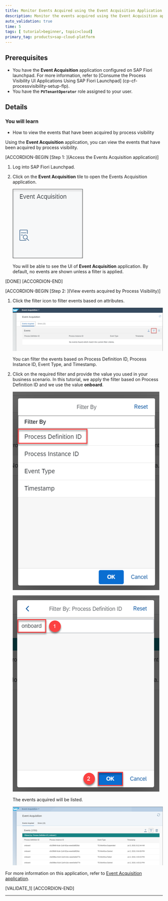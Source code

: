 ```yaml
---
title: Monitor Events Acquired using the Event Acquisition Application
description: Monitor the events acquired using the Event Acquisition application.
auto_validation: true
time: 5
tags: [ tutorial>beginner, topic>cloud]
primary_tag: products>sap-cloud-platform
---
```


## Prerequisites
 - You have the **Event Acquisition** application configured on SAP Fiori launchpad. For more information, refer to [Consume the Process Visibility UI Applications Using SAP Fiori Launchpad] (cp-cf-processvisibility-setup-flp).
- You have the **`PVTenantOperator`** role assigned to your user.

## Details
### You will learn
  - How to view the events that have been acquired by process visibility

Using the **Event Acquisition** application, you can view the events that have been acquired by process visibility.

[ACCORDION-BEGIN [Step 1: ](Access the Events Acquisition application)]

1. Log into SAP Fiori Launchpad.

2. Click on the **Event Acquisition** tile to open the Events Acquisition application.

    ![Event Acquisition Tile](Event-Acquisition-Tile-01.png)

    You will be able to see the UI of **Event Acquisition** application. By default, no events are shown unless a filter is applied.

[DONE]
[ACCORDION-END]

[ACCORDION-BEGIN [Step 2: ](View events acquired by Process Visibility)]

1. Click the filter icon to filter events based on attributes.

    ![Filter](Filter-02.png)

    You can filter the events based on Process Definition ID, Process Instance ID, Event Type, and Timestamp.

2. Click on the required filter and provide the value you used in your business scenario. In this tutorial, we apply the filter based on Process Definition ID and we use the value **onboard**.

    ![Filter values](Filter-Values-03.png)

    ![value onboard](Filter-Value1-04.png)

    The events acquired will be listed.

    ![Events Listed](Events-Listed-05.png)

For more information on this application, refer to [Event Acquisition application](https://help.sap.com/viewer/62fd39fa3eae4046b23dba285e84bfd4/Cloud/en-US/72a054799c6f41e08b5445b950ac512d.html).

[VALIDATE_1]
[ACCORDION-END]



---
